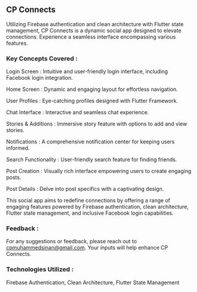 ## CP Connects

Utilizing Firebase authentication and clean architecture with Flutter state management, CP Connects is a dynamic social app designed to elevate connections. Experience a seamless interface encompassing various features.

### Key Concepts Covered :

Login Screen : Intuitive and user-friendly login interface, including Facebook login integration.

Home Screen : Dynamic and engaging layout for effortless navigation.

User Profiles : Eye-catching profiles designed with Flutter Framework.

Chat Interface : Interactive and seamless chat experience.

Stories & Additions : Immersive story feature with options to add and view stories.

Notifications : A comprehensive notification center for keeping users informed.

Search Functionality : User-friendly search feature for finding friends.

Post Creation : Visually rich interface empowering users to create engaging posts.

Post Details : Delve into post specifics with a captivating design.

This social app aims to redefine connections by offering a range of engaging features powered by Firebase authentication, clean architecture, Flutter state management, and inclusive Facebook login capabilities.

### Feedback :
For any suggestions or feedback, please reach out to cpmuhammedsinan@gmail.com. Your inputs will help enhance CP Connects.

### Technologies Utilized :
Firebase Authentication, Clean Architecture, Flutter State Management

